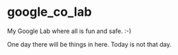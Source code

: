 # google_co_lab
My Google Lab where all is fun and safe. :-)

One day there will be things in here. Today is not that day.
